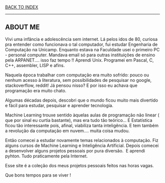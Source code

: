 [BACK TO INDEX](https://cristianasp.github.io)

---

## ABOUT ME

Vivi uma infância e adolescência sem internet. Lá pelos idos de 80, curiosa pra entender como funcionava o tal computador, fui estudar Engenharia de Computação na Unicamp. Enquanto estava na Faculdade usei o primeiro PC - personal computer. Mandava email só para outras instituições de ensino pela ARPANET.... isso faz tempo !! Aprendi Unix. Programei em Pascal, C, C++, assembler, LISP e afins.

Naquela época trabalhar com computação era muito sofrido: pouco ou nenhum acesso à literatura, sem possibilidades de pesquisar no google, stackoverflow, reddit! Já pensou nisso? E por isso eu achava que programação era muito chato.

Algumas décadas depois, descobri que o mundo ficou muito mais divertido e fácil para estudar, pesquisar e aprender tecnologia.

Machine Learning trouxe sentido àquelas aulas de programação não linear ( que por sinal eu curtia bastante), mas era tudo tão teórico... E Estatística ficou tão interessante pois, afinal, viabiliza tanta inteligência. E tem também a revolução da computação em nuvem.... muita coisa mudou.

Então comecei a estudar novamente temas relacionados à computação. Fiz alguns cursos de Machine Learning e Inteligência Artificial. Depois comecei a desenvolver alguns projetos pessoais por pura diversão.  E aprendi pyhton. Tudo praticamente pela Internet.

Esse site é a coleção dos meus projetos pessoais feitos nas horas vagas.

Que bons tempos para se viver !
